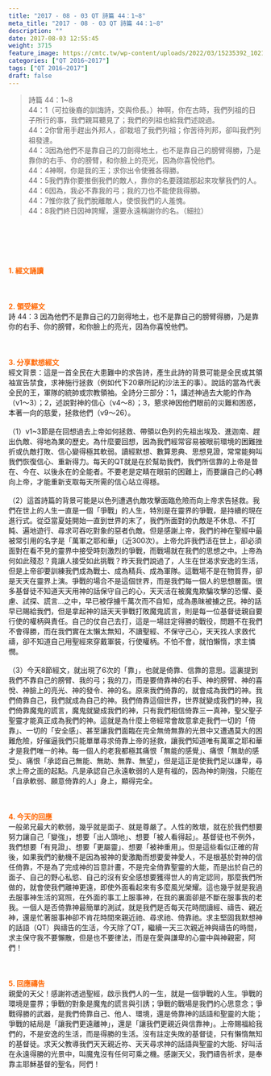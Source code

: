 ```yaml
---
title: "2017 - 08 - 03 QT 詩篇 44：1~8"
meta_title: "2017 - 08 - 03 QT 詩篇 44：1~8"
description: ""
date: 2017-08-03 12:55:45
weight: 3715
feature_image: https://cmtc.tw/wp-content/uploads/2022/03/15235392_10211799862337740_180693556567566654_o-1.webp
categories: ["QT 2016~2017"]
tags: ["QT 2016~2017"]
draft: false
---
```


<blockquote>詩篇 44：1~8<br />
44：1（可拉後裔的訓誨詩，交與伶長。）神啊，你在古時，我們列祖的日子所行的事，我們親耳聽見了；我們的列祖也給我們述說過。<br />
44：2你曾用手趕出外邦人，卻栽培了我們列祖；你苦待列邦，卻叫我們列祖發達。<br />
44：3因為他們不是靠自己的刀劍得地土，也不是靠自己的膀臂得勝，乃是靠你的右手、你的膀臂，和你臉上的亮光，因為你喜悅他們。<br />
44：4神啊，你是我的王；求你出令使雅各得勝。<br />
44：5我們靠你要推倒我們的敵人，靠你的名要踐踏那起來攻擊我們的人。<br />
44：6因為，我必不靠我的弓；我的刀也不能使我得勝。<br />
44：7惟你救了我們脫離敵人，使恨我們的人羞愧。<br />
44：8我們終日因神誇耀，還要永遠稱謝你的名。（細拉）</blockquote><br />
&nbsp;<br />
<br />
&nbsp;<br />
<br />
<span style="color: #ff6600;"><strong>1. </strong><strong>經文誦讀</strong></span><br />
<br />
<span style="color: #ff6600;"><strong> </strong></span><br />
<br />
<span style="color: #ff6600;"><strong>2. </strong><strong>領受經文<br />
</strong></span>詩 44：3 因為他們不是靠自己的刀劍得地土，也不是靠自己的膀臂得勝，乃是靠你的右手、你的膀臂，和你臉上的亮光，因為你喜悅他們。<br />
<br />
&nbsp;<br />
<br />
<span style="color: #ff6600;"><strong>3. 分享默想經文<br />
</strong></span>經文背景：這是一首全民在大患難中的求告詩，產生此詩的背景可能是全民或其領袖宣告禁食，求神施行拯救（例如代下20章所記約沙法王的事）。說話的當為代表全民的王，軍隊的統帥或宗教領袖。全詩分三部分：1，講述神過去大能的作為（v1～3）；2，述說對神的信心（v4～8）；3，懇求神因他們眼前的災難和困惑，本著一向的慈愛，拯救他們（v9～26）。<br />
<br />
（1）v1~3節是在回想過去上帝如何拯救、帶領以色列的先祖出埃及、進迦南、趕出仇敵、得地為業的歷史。為什麼要回想，因為我們經常容易被眼前環境的困難挫折或仇敵打敗、信心變得極其軟弱。讀經默想、數算恩典、思想見證，常常能夠叫我們恢復信心、重新得力。每天的QT就是在於幫助我們，我們所信靠的上帝是昔在、今在、以後永在的全能者。不要老是定睛在眼前的困難上，而要讓自己的心轉向上帝，才能重新支取每天所需的信心站立得穩。<br />
<br />
（2）這首詩篇的背景可能是以色列遭遇仇敵攻擊面臨危險而向上帝求告拯救。我們在世上的人生一直是一個「爭戰」的人生，特別是在靈界的爭戰，是持續的現在進行式。從亞當夏娃開始一直到世界的末了，我們所面對的仇敵是不休息、不打盹、遍地遊行、尋求可吞吃對象的惡者仇敵。但是感謝上帝，我們的神在聖經中最被常引用的名字是「萬軍之耶和華」（近300次）。上帝允許我們活在世上，卻必須面對在看不見的靈界中接受時刻激烈的爭戰，而戰場就在我們的思想之中。上帝為何如此殘忍？竟讓人接受如此挑戰？昨天我們說過了，人生在世渴求安逸的生活，但是上帝卻要訓練我們成為戰士、成為精兵、成為軍隊。這戰場不是在物質界，卻是天天在靈界上演。爭戰的場合不是這個世界，而是我們每一個人的思想層面。很多基督徒不知道天天用神的話保守自己的心，天天活在被魔鬼欺騙攻擊的恐懼、憂慮、試探、謊言…之中，早已被俘擄千萬次而不自知，成為愚昧被擄之民。神的話早已賜給我們，但是拿起神的話天天爭戰打敗魔鬼謊言，則是每一位基督徒親自要行使的權柄與責任。自己的仗自己去打，這是一場註定得勝的戰役，問題不在我們不會得勝，而在我們實在太懶太無知，不讀聖經、不保守己心，天天找人求救代禱，卻不知道自己用聖經來穿戴軍裝，行使權柄。不怕不會，就怕懶惰，求主憐憫。<br />
<br />
（3）今天8節經文，就出現了6次的「靠」，也就是倚靠、信靠的意思。這裏提到我們不靠自己的膀臂、我的弓；我的刀，而是要倚靠神的右手、神的膀臂、神的喜悅、神臉上的亮光、神的發令、神的名。原來我們倚靠的，就會成為我們的神。我們倚靠自己，我們就成為自己的神。我們倚靠這個世界，世界就變成我們的神，我們倚靠魔鬼的謊言，魔鬼就變成我們的神，只有我們相信倚靠三一真神，聖父聖子聖靈才能真正成為我們的神。這就是為什麼上帝經常會故意拿走我們一切的「倚靠」、一切的「安全感」、甚至讓我們面臨在完全無倚無靠的光景中又遭遇莫大的困難危險，好催逼我們只能單單尋求倚靠上帝的拯救，讓我們知道唯有萬軍之耶和華才是我們唯一的神。每一個人的老我都極其痛恨「無能的感覺」、痛恨「無助的感受」、痛恨「承認自己無能、無助、無靠、無望」，但是這正是使我們足以謙卑，尋求上帝之面的起點。凡是承認自己永遠軟弱的人是有福的，因為神的剛強，只能在「自承軟弱、願意倚靠的人」身上，顯得完全。<br />
<br />
&nbsp;<br />
<br />
<span style="color: #ff6600;"><strong>4. 今天的回應<br />
</strong></span>一般弟兄最大的軟弱，幾乎就是面子、就是尊嚴了。人性的敗壞，就在於我們想要努力讓自己「變強」，想要「出人頭地」、想要「被人看得起」。基督徒也不例外，我們想要「有見證」、想要「更屬靈」、想要「被神重用」。但是這些看似正確的背後，如果我們的動機不是因為被神的愛激勵而想要愛神愛人，不是根基於對神的信任倚靠，不是為了完成神的旨意計畫，不是完全倚靠聖靈的大能，而是出於自己的面子、自己的野心私慾、自己的沒有安全感想要獲得世人的肯定認同，那麼我們所做的，就會使我們離神更遠，即使外面看起來有多麼風光榮耀。這也幾乎就是我過去服事神生活的寫照，在外面的事工上服事神，在我的裏面卻是不斷在服事我的老我。一個人是否倚靠神最簡單的測試，就是我們是否每天花時間讀經、禱告、親近神，還是忙著服事神卻不肯花時間來親近祂、尋求祂、倚靠祂。求主堅固我默想神的話語（QT）與禱告的生活，今天除了QT，繼續一天三次親近神與禱告的時間，求主保守我不要懶散，但是也不要律法，而是在愛與謙卑的心靈中與神親密，阿們！<br />
<br />
&nbsp;<br />
<br />
<span style="color: #ff6600;"><strong>5. 回應禱告<br />
</strong></span>親愛的天父！感謝祢透過聖經，啟示我們人的一生，就是一個爭戰的人生。爭戰的環境是靈界；爭戰的對象是魔鬼的謊言與引誘；爭戰的戰場是我們的心思意念；爭戰得勝的武器，是我們倚靠自己、他人、環境，還是倚靠神的話語和聖靈的大能；爭戰的結局是「讓我們更遠離神」，還是「讓我們更親近與信靠神」。上帝賜福給我們的，不是安逸的生活，而是得勝的生活。沒有註定失敗的基督徒，只有懶惰無知的基督徒。求天父教導我們天天親近祢、天天尋求神的話語與聖靈的大能、好叫活在永遠得勝的光景中，叫魔鬼沒有任何可乘之機。感謝天父，我們禱告祈求，是奉靠主耶穌基督的聖名，阿們！
        